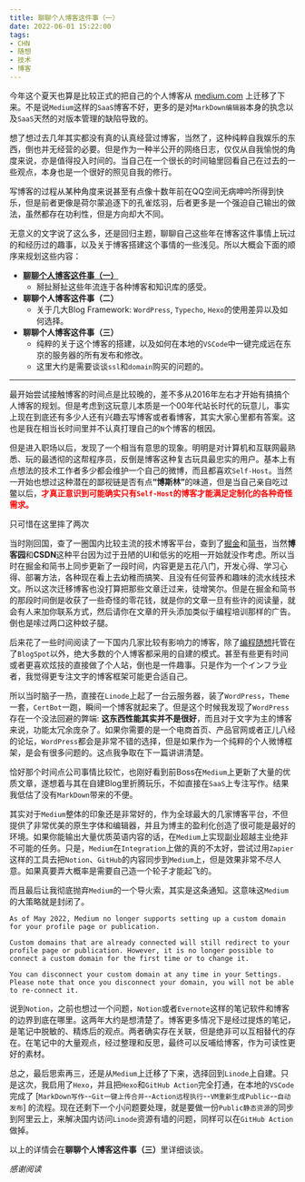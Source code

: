 ```yaml
---
title: 聊聊个人博客这件事（一）
date: 2022-06-01 15:22:00
tags:
- CHN
- 随想
- 技术
- 博客
---
```

今年这个夏天也算是比较正式的把自己的个人博客从 [medium.com](https://medium.com/@Kivinsae) 上迁移了下来。不是说`Medium`这样的`SaaS`博客不好，更多的是对`MarkDown编辑器`本身的执念以及`SaaS`天然的对版本管理的缺陷导致的。

想了想过去几年其实都没有真的认真经营过博客，当然了，这种纯粹自我娱乐的东西，倒也并无经营的必要。但是作为一种半公开的网络日志，仅仅从自我愉悦的角度来说，亦是值得投入时间的。当自己在一个很长的时间轴里回看自己在过去的一些观点，本身也是一个很好的照见自我的修行。

写博客的过程从某种角度来说甚至有点像十数年前在QQ空间无病呻吟所得到快乐，但是前者更像是荷尔蒙追逐下的孔雀炫羽，后者更多是一个强迫自己输出的做法，虽然都存在功利性，但是方向却大不同。

无意义的文字说了这么多，还是回归主题，聊聊自己这些年在博客这件事情上玩过的和经历过的趣事，以及关于博客搭建这个事情的一些浅见。所以大概会下面的顺序来规划这些内容：
- **[聊聊个人博客这件事（一）](https://kivinsae.com/2022/06/01/2022-06-01-Take_about_Blog_CH01)**
    - 掰扯掰扯这些年流连于各种博客和知识库的感受。
- **聊聊个人博客这件事（二）**
    - 关于几大Blog Framework: `WordPress`, `Typecho`, `Hexo`的使用差异以及如何选择。
- **聊聊个人博客这件事（三）**
    - 纯粹的关于这个博客的搭建，以及如何在本地的`VSCode`中一键完成远在东京的服务器的所有发布和修改。
    - 这里大约是需要谈谈`ssl`和`domain`购买的问题的。
---
最开始尝试接触博客的时间点是比较晚的，差不多从2016年左右才开始有搞搞个人博客的规划。但是考虑到这玩意儿本质是一个00年代站长时代的玩意儿，事实上现在到底还有多少人还有兴趣去写博客或者看博客，其实大家心里都有答案。这也是我在相当长时间里并不认真打理自己的`N`个博客的根因。

但是进入职场以后，发现了一个相当有意思的现象。明明是对计算机和互联网最熟悉、玩的最透彻的这帮程序员，反倒是博客这种复古玩具最忠实的用户。基本上有点想法的技术工作者多少都会维护一个自己的微博，而且都喜欢`Self-Host`。当然一开始也想过这种潜在的鄙视链是否有点<b>“博斯林”</b>的味道，但是当自己亲自吃过鳖以后，<font color=Red><b>才真正意识到可能确实只有`Self-Host`的博客才能满足定制化的各种奇怪需求。</b></font>

<div class="admonition note ">
  <p class="admonition-title"></p>
  <p>只可惜在这里摔了两次</p>
</div>

当时刚回国，查了一圈国内比较主流的技术博客平台，查到了[掘金](https://juejin.cn/)和[简书](https://www.jianshu.com/)，当然**博客园**和**CSDN**这种平台因为过于丑陋的UI和低劣的吃相一开始就没作考虑。所以当时在掘金和简书上同步更新了一段时间，内容更是五花八门，开发心得、学习心得、部署方法，各种现在看上去幼稚而搞笑、且没有任何营养和趣味的流水线技术文。所以这次迁移博客也没打算把那些文章迁过来，徒增笑尔。但是在掘金和简书的那段时间倒是收获了一些奇怪的零花钱，就是你的文章一旦有些许的阅读量，就会有人来加你联系方式，然后请你在文章的开头添加类似于编程培训那样的广告。倒也是嗦过两口这种蚊子腿。

后来花了一些时间阅读了一下国内几家比较有影响力的博客，除了[编程随想](https://program-think.blogspot.com/)托管在了`BlogSpot`以外，绝大多数的个人博客都采用的自建的模式。甚至有些更有时间或者更喜欢炫技的直接做了个人站，倒也是一件趣事。只是作为一个インフラ业者，我觉得更专注文字的博客框架可能更合适自己。

所以当时脑子一热，直接在`Linode`上起了一台云服务器，装了`WordPress`，`Theme`一套，`CertBot`一跑，瞬间一个博客就起来了。但是这个时候我发现了`WordPress`存在一个没法回避的弊端: <b>这东西性能其实并不是很好</b>，而且对于文字为主的博客来说，功能太冗余庞杂了。如果你需要的是一个电商首页、产品官网或者正儿八经的论坛，`WordPress`都会是非常不错的选择，但是如果作为一个纯粹的个人微博框架，是会有很多问题的。这点我争取在下一篇讲讲清楚。

恰好那个时间点公司事情比较忙，也刚好看到前Boss在`Medium`上更新了大量的优质文章，遂想着与其在自建Blog里折腾玩乐，不如直接在`SaaS`上专注写作。结果我低估了没有`MarkDown`带来的不便。

其实对于`Medium`整体的印象还是非常好的，作为全球最大的几家博客平台，不但提供了非常优美的原生字体和编辑器，并且为博主的盈利化创造了很可能是最好的环境。如果你能输出大量优质英语内容的话，在`Medium`上实现副业超越主业绝非不可能的任务。只是，`Medium`在`Integration`上做的真的不太好，尝试过用`Zapier`这样的工具去把`Notion`、`GitHub`的内容同步到`Medium`上，但是效果非常不尽人意。如果真要弄大概率是需要自己造一个轮子才能起飞的。

而且最后让我彻底抛弃`Medium`的一个导火索，其实是这条通知。这意味这`Medium`的大策略就是封闭了。
```
As of May 2022, Medium no longer supports setting up a custom domain for your profile page or publication.

Custom domains that are already connected will still redirect to your profile page or publication. However, it is no longer possible to connect a custom domain for the first time or to change it. 

You can disconnect your custom domain at any time in your Settings. Please note that once you disconnect your domain, you will not be able to re-connect it.
```

说到`Notion`，之前也想过一个问题，`Notion`或者`Evernote`这样的笔记软件和博客的边界到底在哪里。这两年大约是想清楚了。博客更多情况下是经过提炼的笔记，是笔记中脱敏的、精炼后的观点。两者确实存在关联，但是绝非可以互相替代的存在。在笔记中的大量观点，经过整理和反思，最终可以反哺给博客，作为可读性更好的素材。

总之，最后思索再三，还是从`Medium`上迁移了下来，选择回到`Linode`上自建。只是这次，我启用了`Hexo`，并且把`Hexo`和`GitHub Action`完全打通，在本地的`VSCode`完成了 [`MarkDown写作`--`Git一键上传合并`--`Action远程执行`--`VM重新生成Public`--`自动发布`] 的流程。现在还剩下一个小问题要处理，就是要做一份`Public静态资源`的同步到阿里云上，来解决国内访问`Linode`资源有墙的问题，同样可以在`GitHub Action`做掉。

以上的详情会在<b>聊聊个人博客这件事（三）</b>里详细谈谈。


*感谢阅读*